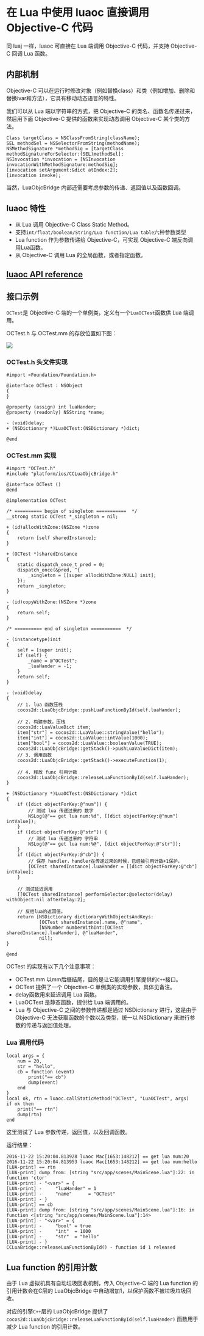 # 在 Lua 中使用 luaoc 直接调用 Objective-C 代码

同 luaj 一样，luaoc 可直接在 Lua 端调用 Objective-C 代码，并支持 Objective-C 回调 Lua 函数。

## 内部机制

Objective-C 可以在运行时修改对象（例如替换class）和类（例如增加、删除和替换ivar和方法），它具有移动动态语言的特性。

我们可以从 Lua 端以字符串的方式，把 Objective-C 的类名、函数名传递过来，然后用下面 Objective-C 提供的函数来实现动态调用 Objective-C 某个类的方法。

```
Class targetClass = NSClassFromString(className);
SEL methodSel = NSSelectorFromString(methodName);
NSMethodSignature *methodSig = [targetClass methodSignatureForSelector:(SEL)methodSel];
NSInvocation *invocation = [NSInvocation invocationWithMethodSignature:methodSig];
[invocation setArgument:&dict atIndex:2];
[invocation invoke];
```

当然，LuaObjcBridge 内部还需要考虑参数的传递、返回值以及函数回调。

## luaoc 特性

* 从 Lua 调用 Objective-C Class Static Method。
* 支持`int/float/boolean/String/Lua function/Lua table`六种参数类型
* Lua function 作为参数传递给 Objective-C，可实现 Objective-C 端反向调用Lua函数。
* 从 Objective-C 调用 Lua 的全局函数，或者指定函数。

## [luaoc API reference](../../api/luaoc/index.md)

## 接口示例

`OCTest`是 Objective-C 端的一个单例类，定义有一个`LuaOCTest`函数供 Lua 端调用。

OCTest.h 与 OCTest.mm 的存放位置如下图：

![](./luaoc.png)

### OCTest.h 头文件实现

```
#import <Foundation/Foundation.h>

@interface OCTest : NSObject
{
}

@property (assign) int luaHander;
@property (readonly) NSString *name;

- (void)delay;
+ (NSDictionary *)LuaOCTest:(NSDictionary *)dict;

@end
```

### OCTest.mm 实现

```
#import "OCTest.h"
#include "platform/ios/CCLuaObjcBridge.h"

@interface OCTest ()
@end

@implementation OCTest

/* ========== begin of singleton ===========  */
__strong static OCTest *_singleton = nil;

+ (id)allocWithZone:(NSZone *)zone
{
    return [self sharedInstance];
}

+ (OCTest *)sharedInstance
{
    static dispatch_once_t pred = 0;
    dispatch_once(&pred, ^{
        _singleton = [[super allocWithZone:NULL] init];
    });
    return _singleton;
}

- (id)copyWithZone:(NSZone *)zone
{
    return self;
}

/* ========== end of singleton ===========  */

- (instancetype)init
{
    self = [super init];
    if (self) {
        _name = @"OCTest";
        _luaHander = -1;
    }
    return self;
}

- (void)delay
{
    // 1. lua 函数压栈
    cocos2d::LuaObjcBridge::pushLuaFunctionById(self.luaHander);

    // 2. 构建参数，压栈
    cocos2d::LuaValueDict item;
    item["str"] = cocos2d::LuaValue::stringValue("hello");
    item["int"] = cocos2d::LuaValue::intValue(1000);
    item["bool"] = cocos2d::LuaValue::booleanValue(TRUE);
    cocos2d::LuaObjcBridge::getStack()->pushLuaValueDict(item);
    // 3. 调用函数
    cocos2d::LuaObjcBridge::getStack()->executeFunction(1);

    // 4. 释放 func 引用计数
    cocos2d::LuaObjcBridge::releaseLuaFunctionById(self.luaHander);
}

+ (NSDictionary *)LuaOCTest:(NSDictionary *)dict
{
    if ([dict objectForKey:@"num"]) {
        // 测试 lua 传递过来的 数字
        NSLog(@"== get lua num:%d", [[dict objectForKey:@"num"] intValue]);
    }
    if ([dict objectForKey:@"str"]) {
        // 测试 lua 传递过来的 字符串
        NSLog(@"== get lua num:%@", [dict objectForKey:@"str"]);
    }
    if ([dict objectForKey:@"cb"]) {
        // 保存 handler，handler在传递过来的时候，已经被引用计数+1保护。
        [OCTest sharedInstance].luaHander = [[dict objectForKey:@"cb"] intValue];
    }

    // 测试延迟调用
    [[OCTest sharedInstance] performSelector:@selector(delay) withObject:nil afterDelay:2];

    // 反给lua的返回值。
    return [NSDictionary dictionaryWithObjectsAndKeys:
            [OCTest sharedInstance].name, @"name",
            [NSNumber numberWithInt:[OCTest sharedInstance].luaHander], @"luaHander",
            nil];
}

@end
```

OCTest 的实现有以下几个注意事项：

* OCTest.mm 以mm后缀结尾，目的是让它能调用引擎提供的`C++`接口。
* OCTest 提供了一个 Objective-C 单例类的实现参数，具体见备注。
* delay函数用来延迟调用 Lua 函数。
* LuaOCTest 是静态函数，提供给 Lua 端调用的。
* Lua 与 Objective-C 之间的参数传递都是通过 NSDictionary 进行，这是由于 Objective-C 无法获取函数的个数以及类型，统一以 NSDictionary 来进行参数的传递与返回值处理。

### Lua 调用代码

```
local args = {
	num = 20,
	str = "hello",
	cb = function (event)
		print("== cb")
		dump(event)
	end
}
local ok, rtn = luaoc.callStaticMethod("OCTest", "LuaOCTest", args)
if ok then
	print("== rtn")
	dump(rtn)
end
```

这里测试了 Lua 参数传递，返回值，以及回调函数。

运行结果：

```
2016-11-22 15:20:04.813928 luaoc Mac[1653:148212] == get lua num:20
2016-11-22 15:20:04.813953 luaoc Mac[1653:148212] == get lua num:hello
[LUA-print] == rtn
[LUA-print] dump from: [string "src/app/scenes/MainScene.lua"]:22: in function 'ctor'
[LUA-print] - "<var>" = {
[LUA-print] -     "luaHander" = 1
[LUA-print] -     "name"      = "OCTest"
[LUA-print] - }
[LUA-print] == cb
[LUA-print] dump from: [string "src/app/scenes/MainScene.lua"]:16: in function <[string "src/app/scenes/MainScene.lua"]:14>
[LUA-print] - "<var>" = {
[LUA-print] -     "bool" = true
[LUA-print] -     "int"  = 1000
[LUA-print] -     "str"  = "hello"
[LUA-print] - }
CCLuaBridge::releaseLuaFunctionById() - function id 1 released
```

## Lua function 的引用计数

由于 Lua 虚拟机具有自动垃圾回收机制，传入 Objective-C 端的 Lua function 的引用计数会在C层的 LuaObjcBridge 中自动增加1，以保护函数不被垃圾垃圾回收。

对应的引擎`C++`层的 LuaObjcBridge 提供了 `cocos2d::LuaObjcBridge::releaseLuaFunctionById(self.luaHander)` 函数用于减少 Lua function 的引用计数。